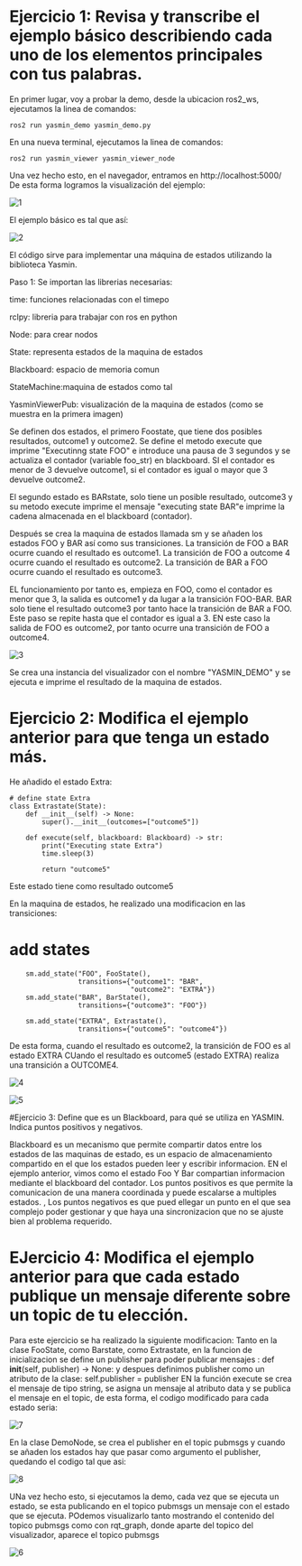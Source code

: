 # Ejercicio 1: Revisa y transcribe el ejemplo básico describiendo cada uno de los elementos principales con tus palabras.

En primer lugar, voy a probar la demo, desde la ubicacion ros2_ws, ejecutamos la linea de comandos:

``` 
ros2 run yasmin_demo yasmin_demo.py
```
 
En una nueva terminal, ejecutamos la linea de comandos:
```
ros2 run yasmin_viewer yasmin_viewer_node

```

Una vez hecho esto, en el navegador, entramos en http://localhost:5000/
De esta forma logramos la visualización del ejemplo:

![1](https://github.com/alexmarcos10/robotica_cognitiva/assets/61562132/180aa819-c6b8-42f5-82bc-b909a5df50d4)

El ejemplo básico es tal que así:

![2](https://github.com/alexmarcos10/robotica_cognitiva/assets/61562132/887095af-0e06-4f93-9cd1-de2dc1dbc1d9)

El código sirve para implementar una máquina de estados utilizando la biblioteca Yasmin.

Paso 1: Se importan las librerias necesarias:

time: funciones relacionadas con el timepo

rclpy: libreria para trabajar con ros en python

Node: para crear nodos

State: representa estados de la maquina de estados

Blackboard: espacio de memoria comun

StateMachine:maquina de estados como tal

YasminViewerPub: visualización de la maquina de estados (como se muestra en la primera imagen)


Se definen dos estados, el primero Foostate, que tiene dos posibles resultados, outcome1 y outcome2. Se define el metodo execute que imprime "Executinng state FOO" e introduce una pausa de 3 segundos y se actualiza el contador (variable foo_str) en blackboard. SI el contador es menor de 3 devuelve outcome1, si el contador es igual o mayor que 3 devuelve outcome2.

El segundo estado es BARstate, solo tiene un posible resultado, outcome3 y su metodo execute imprime el mensaje "executing state BAR"e imprime la cadena almacenada en el blackboard (contador).

Después se crea la maquina de estados llamada sm y se añaden los estados FOO y BAR así como sus transiciones.
La transición de FOO a BAR ocurre cuando el resultado es outcome1.
La transición de FOO a outcome 4 ocurre cuando el resultado es outcome2.
La transición de BAR a FOO ocurre cuando el resultado es outcome3.

EL funcionamiento por tanto es, empieza en FOO, como el contador es menor que 3, la salida es outcome1 y da lugar a la transición FOO-BAR. 
BAR solo tiene el resultado outcome3 por tanto hace la transición de BAR a FOO. Este paso se repite hasta que el contador es igual a 3. EN este caso la salida de FOO es outcome2, por tanto ocurre una transición de FOO a outcome4.

![3](https://github.com/alexmarcos10/robotica_cognitiva/assets/61562132/33018ae0-6756-4912-85ba-473223b5acbe)


Se crea una instancia del visualizador con el nombre "YASMIN_DEMO" y se ejecuta e imprime el resultado de la maquina de estados.

# Ejercicio 2: Modifica el ejemplo anterior para que tenga un estado más.

He añadido el estado Extra: 
```
# define state Extra
class Extrastate(State):
    def __init__(self) -> None:
        super().__init__(outcomes=["outcome5"])

    def execute(self, blackboard: Blackboard) -> str:
        print("Executing state Extra")
        time.sleep(3)
 
        return "outcome5"
 ```       
        
Este estado tiene como resultado outcome5


En la maquina de estados, he realizado una modificacion en las transiciones:

# add states
        sm.add_state("FOO", FooState(),
                     transitions={"outcome1": "BAR",
                                  "outcome2": "EXTRA"})
        sm.add_state("BAR", BarState(),
                     transitions={"outcome3": "FOO"})
        
        sm.add_state("EXTRA", Extrastate(),
                     transitions={"outcome5": "outcome4"})
                     
                     
                     
De esta forma, cuando el resultado es outcome2, la transición de FOO es al estado EXTRA
CUando el resultado es outcome5 (estado EXTRA) realiza una transición a OUTCOME4.


![4](https://github.com/alexmarcos10/robotica_cognitiva/assets/61562132/1d85015c-e940-4d3d-b8ad-b865c1b21f1a)


![5](https://github.com/alexmarcos10/robotica_cognitiva/assets/61562132/76812775-2a69-48d2-8c99-d1b7c0bc3378)


#Ejercicio 3: Define que es un Blackboard, para qué se utiliza en YASMIN. Indica puntos positivos y negativos.

Blackboard es un mecanismo que permite compartir datos entre los estados de las maquinas de estado, es un espacio de almacenamiento compartido en el que los estados pueden leer y escribir informacion. EN el ejemplo anterior, vimos como el estado Foo Y Bar compartian informacion mediante el blackboard del contador.
Los puntos positivos es que permite la comunicacion de una manera coordinada y puede escalarse a multiples estados.
, 
Los puntos negativos es que pued ellegar un punto en el que sea complejo poder gestionar y que haya una sincronizacion que no se ajuste bien al problema requerido.

# EJercicio 4: Modifica el ejemplo anterior para que cada estado publique un mensaje diferente sobre un topic de tu elección.

Para este ejercicio se ha realizado la siguiente modificacion:
Tanto en la clase FooState, como Barstate, como Extrastate, en la funcion de inicializacion se define un publisher para poder publicar mensajes : def __init__(self, publisher) -> None:
y despues definimos publisher como un atributo de la clase:  self.publisher = publisher
EN la función execute se crea el mensaje de tipo string, se asigna un mensaje al atributo data y se publica el mensaje en el topic, de esta forma, el codigo modificado para cada estado seria:

![7](https://github.com/alexmarcos10/robotica_cognitiva/assets/61562132/47ea65d3-e93c-409c-98a5-ea437f5889f7)


En la clase DemoNode, se crea el publisher en el topic pubmsgs y cuando se añaden los estados hay que pasar como argumento el publisher, quedando el codigo tal que asi:

![8](https://github.com/alexmarcos10/robotica_cognitiva/assets/61562132/087ff526-b73f-4296-9082-81a5f9d29dd5)


UNa vez hecho esto, si ejecutamos la demo, cada vez que se ejecuta un estado, se esta publicando en el topico pubmsgs un mensaje con el estado que se ejecuta. POdemos visualizarlo tanto mostrando el contenido del topico pubmsgs como con rqt_graph, donde aparte del topico del visualizador, aparece el topico pubmsgs




![6](https://github.com/alexmarcos10/robotica_cognitiva/assets/61562132/8e7d6723-f54a-49e6-bec7-4e608e96358a)


